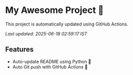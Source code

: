 # My Awesome Project 🚀

This project is automatically updated using GitHub Actions.

_Last updated: 2025-06-18 02:59:17 IST_

## Features
- Auto-update README using Python 🐍
- Auto Git push with GitHub Actions 🤖
